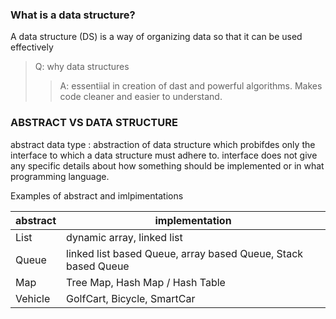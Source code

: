 ### What is a data structure?

A data structure (DS) is a way of organizing data so that it can be used effectively

> Q: why data structures
>
> > A: essentiial in creation of dast and powerful algorithms. Makes code cleaner and easier to understand.

### ABSTRACT VS DATA STRUCTURE

abstract data type : abstraction of data structure which probifdes only the interface to which a data structure must adhere to.
interface does not give any specific details about how something should be implemented or in what programming language.

Examples of abstract and imlpimentations

| abstract | implementation                                                |
| -------- | ------------------------------------------------------------- |
| List     | dynamic array, linked list                                    |
| Queue    | linked list based Queue, array based Queue, Stack based Queue |
| Map      | Tree Map, Hash Map / Hash Table                               |
| Vehicle  | GolfCart, Bicycle, SmartCar                                   |

